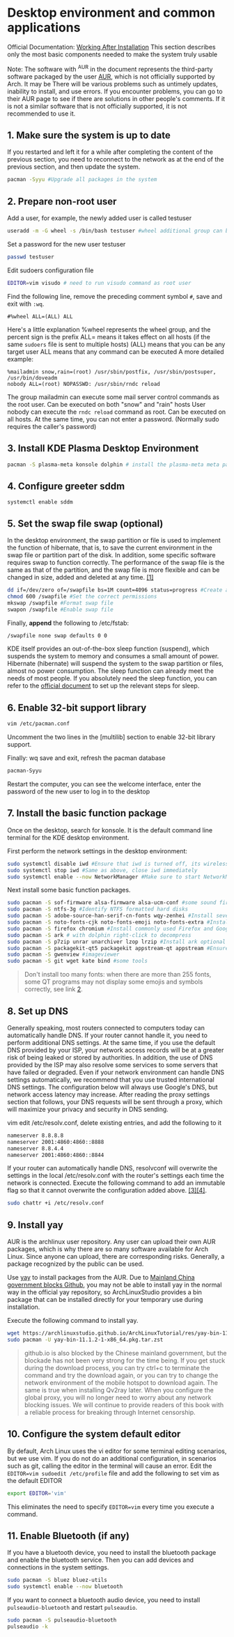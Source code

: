 # Desktop environment and common applications

Official Documentation: [Working After Installation](https://wiki.archlinux.org/index.php/General_recommendations)
This section describes only the most basic components needed to make the system truly usable

Note: The software with <sup>AUR</sup> in the document represents the third-party software packaged by the user [AUR](https://aur.archlinux.org/), which is not officially supported by Arch. It may be There will be various problems such as untimely updates, inability to install, and use errors. If you encounter problems, you can go to their AUR page to see if there are solutions in other people's comments. If it is not a similar software that is not officially supported, it is not recommended to use it.

## 1. Make sure the system is up to date

If you restarted and left it for a while after completing the content of the previous section, you need to reconnect to the network as at the end of the previous section, and then update the system.

```bash
pacman -Syyu #Upgrade all packages in the system
```

## 2. Prepare non-root user

Add a user, for example, the newly added user is called testuser

```bash
useradd -m -G wheel -s /bin/bash testuser #wheel additional group can be sudo, execute the command as root user -m create user home directory at the same time
```

Set a password for the new user testuser

```bash
passwd testuser
```

Edit sudoers configuration file

```bash
EDITOR=vim visudo # need to run visudo command as root user
```

Find the following line, remove the preceding comment symbol `#`, save and exit with `:wq`.

```sudoers
#%wheel ALL=(ALL) ALL
```

Here's a little explanation
%wheel represents the wheel group, and the percent sign is the prefix
ALL= means it takes effect on all hosts (if the same `sudoers` file is sent to multiple hosts)
(ALL) means that you can be any target user
ALL means that any command can be executed
A more detailed example:

```sudoers
%mailadmin snow,rain=(root) /usr/sbin/postfix, /usr/sbin/postsuper, /usr/bin/doveadm
nobody ALL=(root) NOPASSWD: /usr/sbin/rndc reload
```

The group mailadmin can execute some mail server control commands as the root user. Can be executed on both "snow" and "rain" hosts
User nobody can execute the `rndc reload` command as root. Can be executed on all hosts. At the same time, you can not enter a password. (Normally sudo requires the caller's password)

## 3. Install KDE Plasma Desktop Environment

```bash
pacman -S plasma-meta konsole dolphin # install the plasma-meta meta package as well as the terminal and file manager
```

## 4. Configure greeter sddm

<!-- pacman -S sddm //included in plasma-meta, no need to install it separately
But plasma-desktop does not have to install it
-->

```
systemctl enable sddm
```

## 5. Set the swap file swap (optional)

In the desktop environment, the swap partition or file is used to implement the function of hibernate, that is, to save the current environment in the swap file or partition part of the disk. In addition, some specific software requires swap to function correctly. The performance of the swap file is the same as that of the partition, and the swap file is more flexible and can be changed in size, added and deleted at any time. [[1]](https://wiki.archlinux.org/title/Swap#Swap_file)

```bash
dd if=/dev/zero of=/swapfile bs=1M count=4096 status=progress #Create a 4G swap space, the size can be customized as needed
chmod 600 /swapfile #Set the correct permissions
mkswap /swapfile #Format swap file
swapon /swapfile #Enable swap file
```

Finally, **append** the following to /etc/fstab:

```bash
/swapfile none swap defaults 0 0
```

KDE itself provides an out-of-the-box sleep function (suspend), which suspends the system to memory and consumes a small amount of power. Hibernate (hibernate) will suspend the system to the swap partition or files, almost no power consumption. The sleep function can already meet the needs of most people. If you absolutely need the sleep function, you can refer to the [official document](https://wiki.archlinux.org/title/Power_management/Suspend_and_hibernate) to set up the relevant steps for sleep.

## 6. Enable 32-bit support library

```bash
vim /etc/pacman.conf
```

Uncomment the two lines in the [multilib] section to enable 32-bit library support.

Finally: wq save and exit, refresh the pacman database

```bash
pacman-Syyu
```

Restart the computer, you can see the welcome interface, enter the password of the new user to log in to the desktop

## 7. Install the basic function package

Once on the desktop, search for konsole. It is the default command line terminal for the KDE desktop environment.

First perform the network settings in the desktop environment:

```bash
sudo systemctl disable iwd #Ensure that iwd is turned off, its wireless connection will conflict with NetworkManager
sudo systemctl stop iwd #Same as above, close iwd immediately
sudo systemctl enable --now NetworkManager #Make sure to start NetworkManager first and connect to the network If iwd has conflicted with NetworkManager, just restart the computer after performing the previous step.
```

Next install some basic function packages.

```bash
sudo pacman -S sof-firmware alsa-firmware alsa-ucm-conf #some sound firmware that may be needed
sudo pacman -S ntfs-3g #Identify NTFS formatted hard disks
sudo pacman -S adobe-source-han-serif-cn-fonts wqy-zenhei #Install several open source Chinese fonts Generally, installing Wenquanyi can solve the problem of most wine application Chinese squares
sudo pacman -S noto-fonts-cjk noto-fonts-emoji noto-fonts-extra #Install Google open source fonts and expressions
sudo pacman -S firefox chromium #Install commonly used Firefox and Google Chrome
sudo pacman -S ark # with dolphin right-click to decompress
sudo pacman -S p7zip unrar unarchiver lzop lrzip #Install ark optional dependencies
sudo pacman -S packagekit-qt5 packagekit appstream-qt appstream #Ensure that Discover (Software Center) is available and needs to be restarted
sudo pacman -S gwenview #imageviewer
sudo pacman -S git wget kate bind #some tools
```

> Don't install too many fonts: when there are more than 255 fonts, some QT programs may not display some emojis and symbols correctly, see link [2](https://wiki.archlinux.org/title/fonts#Emoji_and_symbols).

## 8. Set up DNS

Generally speaking, most routers connected to computers today can automatically handle DNS. If your router cannot handle it, you need to perform additional DNS settings. At the same time, if you use the default DNS provided by your ISP, your network access records will be at a greater risk of being leaked or stored by authorities. In addition, the use of DNS provided by the ISP may also resolve some services to some servers that have failed or degraded. Even if your network environment can handle DNS settings automatically, we recommend that you use trusted international DNS settings. The configuration below will always use Google's DNS, but network access latency may increase. After reading the proxy settings section that follows, your DNS requests will be sent through a proxy, which will maximize your privacy and security in DNS sending.

vim edit /etc/resolv.conf, delete existing entries, and add the following to it

```bash
nameserver 8.8.8.8
nameserver 2001:4860:4860::8888
nameserver 8.8.4.4
nameserver 2001:4860:4860::8844
```

If your router can automatically handle DNS, resolvconf will overwrite the settings in the local /etc/resolv.conf with the router's settings each time the network is connected. Execute the following command to add an immutable flag so that it cannot overwrite the configuration added above. [[3]](https://wiki.archlinux.org/title/Domain_name_resolution#Overwriting_of_/etc/resolv.conf)[[4]](https://nssurge.zendesk.com/hc/en-us/articles/360011927114-DNS-%E9%85%8D%E7%BD%AE%E6%8C%87%E5%8D%97).

```bash
sudo chattr +i /etc/resolv.conf
```

## 9. Install yay

AUR is the archlinux user repository. Any user can upload their own AUR packages, which is why there are so many software available for Arch Linux. Since anyone can upload, there are corresponding risks. Generally, a package recognized by the public can be used.

Use [yay](https://github.com/Jguer/yay) to install packages from the AUR. Due to [Mainland China government blocks Github](https://zh.wikipedia.org/wiki/%E5%AF%B9GitHub%E7%9A%84%E5%AE%A1%E6%9F%A5%E5%92%8C%E5%B0%81%E9%94%81#%E4%B8%AD%E5%8D%8E%E4%BA%BA%E6%B0%91%E5%85%B1%E5%92%8C%E5%9B%BD), you may not be able to install yay in the normal way in the official yay repository, so ArchLinuxStudio provides a bin package that can be installed directly for your temporary use during installation.

Execute the following command to install yay.

```bash
wget https://archlinuxstudio.github.io/ArchLinuxTutorial/res/yay-bin-11.1.2-1-x86_64.pkg.tar.zst
sudo pacman -U yay-bin-11.1.2-1-x86_64.pkg.tar.zst
```

> github.io is also blocked by the Chinese mainland government, but the blockade has not been very strong for the time being. If you get stuck during the download process, you can try ctrl+c to terminate the command and try the download again, or you can try to change the network environment of the mobile hotspot to download again. The same is true when installing Qv2ray later. When you configure the global proxy, you will no longer need to worry about any network blocking issues. We will continue to provide readers of this book with a reliable process for breaking through Internet censorship.

## 10. Configure the system default editor

By default, Arch Linux uses the vi editor for some terminal editing scenarios, but we use vim. If you do not do an additional configuration, in scenarios such as git, calling the editor in the terminal will cause an error. Edit the `EDITOR=vim sudoedit /etc/profile` file and add the following to set vim as the default EDITOR

```bash
export EDITOR='vim'
```

This eliminates the need to specify `EDITOR=vim` every time you execute a command.

## 11. Enable Bluetooth (if any)

If you have a bluetooth device, you need to install the bluetooth package and enable the bluetooth service. Then you can add devices and connections in the system settings.

```bash
sudo pacman -S bluez bluez-utils
sudo systemctl enable --now bluetooth
```

If you want to connect a bluetooth audio device, you need to install `pulseaudio-bluetooth` and restart `pulseaudio`.

```bash
sudo pacman -S pulseaudio-bluetooth
pulseaudio -k
```

